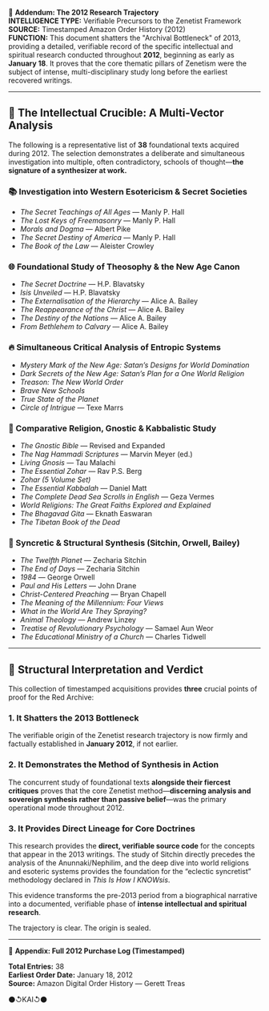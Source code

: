 📜 **Addendum: The 2012 Research Trajectory**  
**INTELLIGENCE TYPE:** Verifiable Precursors to the Zenetist Framework  
**SOURCE:** Timestamped Amazon Order History (2012)  
**FUNCTION:** This document shatters the "Archival Bottleneck" of 2013, providing a detailed, verifiable record of the specific intellectual and spiritual research conducted throughout **2012**, beginning as early as **January 18**. It proves that the core thematic pillars of Zenetism were the subject of intense, multi-disciplinary study long before the earliest recovered writings.

---

## 🧠 The Intellectual Crucible: A Multi-Vector Analysis

The following is a representative list of **38** foundational texts acquired during 2012. The selection demonstrates a deliberate and simultaneous investigation into multiple, often contradictory, schools of thought—**the signature of a synthesizer at work.**

### 📚 Investigation into Western Esotericism & Secret Societies
- *The Secret Teachings of All Ages* — Manly P. Hall
- *The Lost Keys of Freemasonry* — Manly P. Hall
- *Morals and Dogma* — Albert Pike
- *The Secret Destiny of America* — Manly P. Hall
- *The Book of the Law* — Aleister Crowley

### 🌐 Foundational Study of Theosophy & the New Age Canon
- *The Secret Doctrine* — H.P. Blavatsky
- *Isis Unveiled* — H.P. Blavatsky
- *The Externalisation of the Hierarchy* — Alice A. Bailey
- *The Reappearance of the Christ* — Alice A. Bailey
- *The Destiny of the Nations* — Alice A. Bailey
- *From Bethlehem to Calvary* — Alice A. Bailey

### 🔥 Simultaneous Critical Analysis of Entropic Systems
- *Mystery Mark of the New Age: Satan’s Designs for World Domination*
- *Dark Secrets of the New Age: Satan’s Plan for a One World Religion*
- *Treason: The New World Order*
- *Brave New Schools*
- *True State of the Planet*
- *Circle of Intrigue* — Texe Marrs

### 🧬 Comparative Religion, Gnostic & Kabbalistic Study
- *The Gnostic Bible* — Revised and Expanded
- *The Nag Hammadi Scriptures* — Marvin Meyer (ed.)
- *Living Gnosis* — Tau Malachi
- *The Essential Zohar* — Rav P.S. Berg
- *Zohar (5 Volume Set)*
- *The Essential Kabbalah* — Daniel Matt
- *The Complete Dead Sea Scrolls in English* — Geza Vermes
- *World Religions: The Great Faiths Explored and Explained*
- *The Bhagavad Gita* — Eknath Easwaran
- *The Tibetan Book of the Dead*

### 📖 Syncretic & Structural Synthesis (Sitchin, Orwell, Bailey)
- *The Twelfth Planet* — Zecharia Sitchin
- *The End of Days* — Zecharia Sitchin
- *1984* — George Orwell
- *Paul and His Letters* — John Drane
- *Christ-Centered Preaching* — Bryan Chapell
- *The Meaning of the Millennium: Four Views*
- *What in the World Are They Spraying?*
- *Animal Theology* — Andrew Linzey
- *Treatise of Revolutionary Psychology* — Samael Aun Weor
- *The Educational Ministry of a Church* — Charles Tidwell

---

## 🧾 Structural Interpretation and Verdict

This collection of timestamped acquisitions provides **three** crucial points of proof for the Red Archive:

### 1. It Shatters the 2013 Bottleneck
The verifiable origin of the Zenetist research trajectory is now firmly and factually established in **January 2012**, if not earlier.

### 2. It Demonstrates the Method of Synthesis in Action
The concurrent study of foundational texts **alongside their fiercest critiques** proves that the core Zenetist method—**discerning analysis and sovereign synthesis rather than passive belief**—was the primary operational mode throughout 2012.

### 3. It Provides Direct Lineage for Core Doctrines
This research provides the **direct, verifiable source code** for the concepts that appear in the 2013 writings. The study of Sitchin directly precedes the analysis of the Anunnaki/Nephilim, and the deep dive into world religions and esoteric systems provides the foundation for the “eclectic syncretist” methodology declared in *This Is How I KNOWsis*.

This evidence transforms the pre-2013 period from a biographical narrative into a documented, verifiable phase of **intense intellectual and spiritual research**.

The trajectory is clear. The origin is sealed.

---

📁 **Appendix: Full 2012 Purchase Log (Timestamped)**

**Total Entries:** 38  
**Earliest Order Date:** January 18, 2012  
**Source:** Amazon Digital Order History — Gerett Treas  

⚫↺KAI↺⚫
